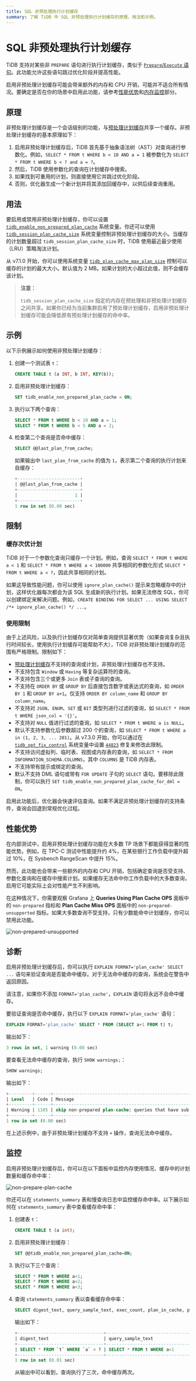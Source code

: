 ```yaml
---
title: SQL 非预处理执行计划缓存
summary: 了解 TiDB 中 SQL 非预处理执行计划缓存的原理、用法和示例。
---
```


# SQL 非预处理执行计划缓存

TiDB 支持对某些非 `PREPARE` 语句进行执行计划缓存，类似于 [`Prepare`/`Execute` 语句](/sql-prepared-plan-cache.md)。此功能允许这些语句跳过优化阶段并提高性能。

启用非预处理计划缓存可能会带来额外的内存和 CPU 开销，可能并不适合所有情况。要确定是否在你的场景中启用此功能，请参考[性能优势](#性能优势)和[内存监控](#监控)部分。

## 原理

非预处理计划缓存是一个会话级别的功能，与[预处理计划缓存](/sql-prepared-plan-cache.md)共享一个缓存。非预处理计划缓存的基本原理如下：

1. 启用非预处理计划缓存后，TiDB 首先基于抽象语法树（AST）对查询进行参数化。例如，`SELECT * FROM t WHERE b < 10 AND a = 1` 被参数化为 `SELECT * FROM t WHERE b < ? and a = ?`。
2. 然后，TiDB 使用参数化的查询在计划缓存中搜索。
3. 如果找到可重用的计划，则直接使用它并跳过优化阶段。
4. 否则，优化器生成一个新计划并将其添加回缓存中，以供后续查询重用。

## 用法

要启用或禁用非预处理计划缓存，你可以设置 [`tidb_enable_non_prepared_plan_cache`](/system-variables.md#tidb_enable_non_prepared_plan_cache) 系统变量。你还可以使用 [`tidb_session_plan_cache_size`](/system-variables.md#tidb_session_plan_cache_size-new-in-v710) 系统变量控制非预处理计划缓存的大小。当缓存的计划数量超过 `tidb_session_plan_cache_size` 时，TiDB 使用最近最少使用（LRU）策略淘汰计划。

从 v7.1.0 开始，你可以使用系统变量 [`tidb_plan_cache_max_plan_size`](/system-variables.md#tidb_plan_cache_max_plan_size-new-in-v710) 控制可以缓存的计划的最大大小。默认值为 2 MB。如果计划的大小超过此值，则不会缓存该计划。

> **注意：**
>
> `tidb_session_plan_cache_size` 指定的内存在预处理和非预处理计划缓存之间共享。如果你已经为当前集群启用了预处理计划缓存，启用非预处理计划缓存可能会降低原有预处理计划缓存的命中率。

## 示例

以下示例展示如何使用非预处理计划缓存：

1. 创建一个测试表 `t`：

    ```sql
    CREATE TABLE t (a INT, b INT, KEY(b));
    ```

2. 启用非预处理计划缓存：

    ```sql
    SET tidb_enable_non_prepared_plan_cache = ON;
    ```

3. 执行以下两个查询：

    ```sql
    SELECT * FROM t WHERE b < 10 AND a = 1;
    SELECT * FROM t WHERE b < 5 AND a = 2;
    ```

4. 检查第二个查询是否命中缓存：

    ```sql
    SELECT @@last_plan_from_cache;
    ```

    如果输出中 `last_plan_from_cache` 的值为 `1`，表示第二个查询的执行计划来自缓存：

    ```sql
    +------------------------+
    | @@last_plan_from_cache |
    +------------------------+
    |                      1 |
    +------------------------+
    1 row in set (0.00 sec)
    ```

## 限制

### 缓存次优计划

TiDB 对于一个参数化查询只缓存一个计划。例如，查询 `SELECT * FROM t WHERE a < 1` 和 `SELECT * FROM t WHERE a < 100000` 共享相同的参数化形式 `SELECT * FROM t WHERE a < ?`，因此共享相同的计划。

如果这导致性能问题，你可以使用 `ignore_plan_cache()` 提示来忽略缓存中的计划，这样优化器每次都会为该 SQL 生成新的执行计划。如果无法修改 SQL，你可以创建绑定来解决问题。例如，`CREATE BINDING FOR SELECT ... USING SELECT /*+ ignore_plan_cache() */ ...`。

### 使用限制

由于上述风险，以及执行计划缓存仅对简单查询提供显著优势（如果查询复杂且执行时间较长，使用执行计划缓存可能帮助不大），TiDB 对非预处理计划缓存的范围有严格限制。限制如下：

- [预处理计划缓存](/sql-prepared-plan-cache.md)不支持的查询或计划，非预处理计划缓存也不支持。
- 不支持包含 `Window` 或 `Having` 等复杂运算符的查询。
- 不支持包含三个或更多 `Join` 表或子查询的查询。
- 不支持在 `ORDER BY` 或 `GROUP BY` 后直接包含数字或表达式的查询，如 `ORDER BY 1` 和 `GROUP BY a+1`。仅支持 `ORDER BY column_name` 和 `GROUP BY column_name`。
- 不支持对 `JSON`、`ENUM`、`SET` 或 `BIT` 类型列进行过滤的查询，如 `SELECT * FROM t WHERE json_col = '{}'`。
- 不支持对 `NULL` 值进行过滤的查询，如 `SELECT * FROM t WHERE a is NULL`。
- 默认不支持参数化后参数超过 200 个的查询，如 `SELECT * FROM t WHERE a in (1, 2, 3, ... 201)`。从 v7.3.0 开始，你可以通过在 [`tidb_opt_fix_control`](/system-variables.md#tidb_opt_fix_control-new-in-v653-and-v710) 系统变量中设置 [`44823`](/optimizer-fix-controls.md#44823-new-in-v730) 修复来修改此限制。
- 不支持访问虚拟列、临时表、视图或内存表的查询，如 `SELECT * FROM INFORMATION_SCHEMA.COLUMNS`，其中 `COLUMNS` 是 TiDB 内存表。
- 不支持带有提示或绑定的查询。
- 默认不支持 DML 语句或带有 `FOR UPDATE` 子句的 `SELECT` 语句。要移除此限制，你可以执行 `SET tidb_enable_non_prepared_plan_cache_for_dml = ON`。

启用此功能后，优化器会快速评估查询。如果不满足非预处理计划缓存的支持条件，查询会回退到常规优化过程。

## 性能优势

在内部测试中，启用非预处理计划缓存功能在大多数 TP 场景下都能获得显著的性能优势。例如，在 TPC-C 测试中性能提升约 4%，在某些银行工作负载中提升超过 10%，在 Sysbench RangeScan 中提升 15%。

然而，此功能也会带来一些额外的内存和 CPU 开销，包括确定查询是否受支持、参数化查询和在缓存中搜索计划。如果缓存无法命中你工作负载中的大多数查询，启用它可能实际上会对性能产生不利影响。

在这种情况下，你需要观察 Grafana 上 **Queries Using Plan Cache OPS** 面板中的 `non-prepared` 指标和 **Plan Cache Miss OPS** 面板中的 `non-prepared-unsupported` 指标。如果大多数查询不受支持，只有少数能命中计划缓存，你可以禁用此功能。

![non-prepared-unsupported](/media/non-prepapred-plan-cache-unsupprot.png)

## 诊断

启用非预处理计划缓存后，你可以执行 `EXPLAIN FORMAT='plan_cache' SELECT ...` 语句来验证查询是否能命中缓存。对于无法命中缓存的查询，系统会在警告中返回原因。

请注意，如果你不添加 `FORMAT='plan_cache'`，`EXPLAIN` 语句将永远不会命中缓存。

要验证查询是否命中缓存，执行以下 `EXPLAIN FORMAT='plan_cache'` 语句：

```sql
EXPLAIN FORMAT='plan_cache' SELECT * FROM (SELECT a+1 FROM t) t;
```

输出如下：

```sql
3 rows in set, 1 warning (0.00 sec)
```

要查看无法命中缓存的查询，执行 `SHOW warnings;`：

```sql
SHOW warnings;
```

输出如下：

```sql
+---------+------+-------------------------------------------------------------------------------+
| Level   | Code | Message                                                                       |
+---------+------+-------------------------------------------------------------------------------+
| Warning | 1105 | skip non-prepared plan-cache: queries that have sub-queries are not supported |
+---------+------+-------------------------------------------------------------------------------+
1 row in set (0.00 sec)
```

在上述示例中，由于非预处理计划缓存不支持 `+` 操作，查询无法命中缓存。

## 监控

启用非预处理计划缓存后，你可以在以下面板中监控内存使用情况、缓存中的计划数量和缓存命中率：

![non-prepare-plan-cache](/media/tidb-non-prepared-plan-cache-metrics.png)

你还可以在 `statements_summary` 表和慢查询日志中监控缓存命中率。以下展示如何在 `statements_summary` 表中查看缓存命中率：

1. 创建表 `t`：

    ```sql
    CREATE TABLE t (a int);
    ```

2. 启用非预处理计划缓存：

    ```sql
    SET @@tidb_enable_non_prepared_plan_cache=ON;
    ```

3. 执行以下三个查询：

    ```sql
    SELECT * FROM t WHERE a<1;
    SELECT * FROM t WHERE a<2;
    SELECT * FROM t WHERE a<3;
    ```

4. 查询 `statements_summary` 表以查看缓存命中率：

    ```sql
    SELECT digest_text, query_sample_text, exec_count, plan_in_cache, plan_cache_hits FROM INFORMATION_SCHEMA.STATEMENTS_SUMMARY WHERE query_sample_text LIKE '%SELECT * FROM %';
    ```

    输出如下：

    ```sql
    +---------------------------------+------------------------------------------+------------+---------------+-----------------+
    | digest_text                     | query_sample_text                        | exec_count | plan_in_cache | plan_cache_hits |
    +---------------------------------+------------------------------------------+------------+---------------+-----------------+
    | SELECT * FROM `t` WHERE `a` < ? | SELECT * FROM t WHERE a<1                |          3 |             1 |               2 |
    +---------------------------------+------------------------------------------+------------+---------------+-----------------+
    1 row in set (0.01 sec)
    ```

    从输出中可以看到，查询执行了三次，命中缓存两次。
